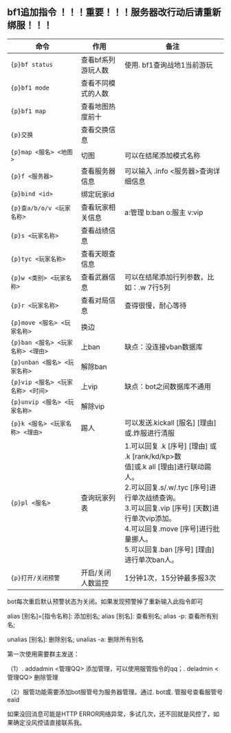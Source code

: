 ## bf1追加指令 ！！！重要！！！服务器改行动后请重新绑服！！！

| 命令                                                       | 作用                                                                         | 备注                                                      |
| --------------------------------------------------------- | -------------------------------------------------------- | ---------------------------------------------------------- |
| `{p}bf status`               | 查看bf系列游玩人数                                                                                | 使用. bf1查询战地1当前游玩                                                    |
| `{p}bf1 mode`                 | 查看不同模式的人数                                                                           |                                                                              |
| `{p}bf1 map`                  | 查看地图热度前十                                                                             |                                                                              |
| `{p}交换`     | 查看交换信息                                                                                               |                                                  |
| `{p}map <服名> <地图>`     | 切图                                                                                              | 可以在结尾添加模式名称                                                 |
| `{p}f <服务器>`                  | 查看服务器信息                                | 可以输入 .info <服务器>查询详细信息                                                                           |
| `{p}bind <id>`               | 绑定玩家id                               |                                                    |
| `{p}查a/b/o/v <玩家名称>`               | 查看玩家相关信息                               | a:管理 b:ban o:服主 v:vip                                                    |
| `{p}s <玩家名称>`               | 查看战绩信息                               |                                                  |
| `{p}tyc <玩家名称>`               | 查看天眼查信息                               |                                                  |
| `{p}w <类别> <玩家名称>`               | 查看武器信息                         |  可以在结尾添加行列参数，比如：.w 7行5列                                          |
| `{p}r <玩家名称>`               | 查看对局信息                               | 查得很慢，耐心等待                                                 |
| `{p}move <服名> <玩家名称>` | 换边                                                                                               |             |
| `{p}ban <服名> <玩家名称> <理由>`  | 上ban                                                                                         | 缺点：没连接vban数据库  |
| `{p}unban <服名> <玩家名称>`| 解除ban                                               |                                                                   |
| `{p}vip <服名> <玩家名称> <时间>`     | 上vip | 缺点：bot之间数据库不通用
| `{p}unvip <服名> <玩家名称>`| 解除vip                                               |                                                                  |
| `{p}k <服名> <玩家名称> <理由>`| 踢人                                               | 可以发送.kickall [服名] [理由]或.炸服进行清服                                                                  |
| `{p}pl <服名>`| 查询玩家列表                                               | 1.可以回复 .k [序号] [理由] 或 .k [rank/kd/kp>数<br />值]或.k all [理由]进行联动踢人。<br />2.可以回复.s/.w/.tyc [序号]进行单次战绩查询。 <br />3.可以回复.vip [序号] [天数]进行单次vip添加。<br />4.可以回复.move [序号]进行批量挪人。 <br />5.可以回复.ban [序号] [理由]进行单次ban人。                                                              |
| `{p}打开/关闭预警`              | 开启/关闭人数监控                       | 1分钟1次，15分钟最多报3次                                                   |

bot每次重启默认预警状态为关闭。如果发现预警掉了重新输入此指令即可

alias [别名]=[指令名称]: 添加别名; alias [别名]: 查看别名; alias -p: 查看所有别名; 

unalias [别名]: 删除别名; unalias -a: 删除所有别名

第一次使用需要群主发送：

（1）. addadmin <管理QQ> 添加管理，可以使用服管指令的qq；. deladmin <管理QQ> 删除管理

（2）服管功能需要添加bot服管号为服务器管理。通过. bot或. 管服号查看服管号eaid

如果没回消息可能是HTTP ERROR网络异常，多试几次，还不回就是风控了，如果确定没风控请直接联系我。